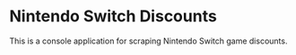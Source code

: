 # Nintendo Switch Discounts

This is a console application for scraping Nintendo Switch game discounts.